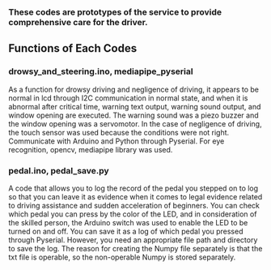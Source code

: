 ### These codes are prototypes of the service to provide comprehensive care for the driver.


## Functions of Each Codes


### drowsy_and_steering.ino, mediapipe_pyserial


As a function for drowsy driving and negligence of driving, it appears to be normal in lcd through I2C communication in normal state, 
and when it is abnormal after critical time, warning text output, warning sound output, and window opening are executed. 
The warning sound was a piezo buzzer and the window opening was a servomotor. 
In the case of negligence of driving, the touch sensor was used because the conditions were not right. 
Communicate with Arduino and Python through Pyserial. For eye recognition, opencv, mediapipe library was used.



### pedal.ino, pedal_save.py


A code that allows you to log the record of the pedal you stepped on to log so that you can leave it as evidence when it comes to legal evidence related to driving assistance and sudden acceleration of beginners.
You can check which pedal you can press by the color of the LED, and in consideration of the skilled person, the Arduino switch was used to enable the LED to be turned on and off. 
You can save it as a log of which pedal you pressed through Pyserial. However, you need an appropriate file path and directory to save the log. 
The reason for creating the Numpy file separately is that the txt file is operable, so the non-operable Numpy is stored separately.

